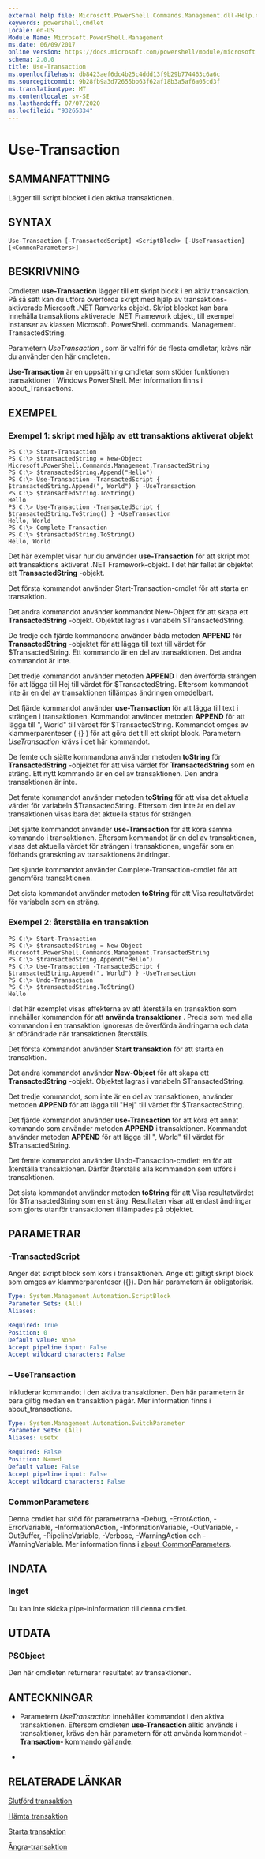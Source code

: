 ```yaml
---
external help file: Microsoft.PowerShell.Commands.Management.dll-Help.xml
keywords: powershell,cmdlet
Locale: en-US
Module Name: Microsoft.PowerShell.Management
ms.date: 06/09/2017
online version: https://docs.microsoft.com/powershell/module/microsoft.powershell.management/use-transaction?view=powershell-5.1&WT.mc_id=ps-gethelp
schema: 2.0.0
title: Use-Transaction
ms.openlocfilehash: db8423aef6dc4b25c4ddd13f9b29b774463c6a6c
ms.sourcegitcommit: 9b28fb9a3d72655bb63f62af18b3a5af6a05cd3f
ms.translationtype: MT
ms.contentlocale: sv-SE
ms.lasthandoff: 07/07/2020
ms.locfileid: "93265334"
---
```

# Use-Transaction

## SAMMANFATTNING
Lägger till skript blocket i den aktiva transaktionen.

## SYNTAX

```
Use-Transaction [-TransactedScript] <ScriptBlock> [-UseTransaction] [<CommonParameters>]
```

## BESKRIVNING
Cmdleten **use-Transaction** lägger till ett skript block i en aktiv transaktion.
På så sätt kan du utföra överförda skript med hjälp av transaktions-aktiverade Microsoft .NET Ramverks objekt.
Skript blocket kan bara innehålla transaktions aktiverade .NET Framework objekt, till exempel instanser av klassen Microsoft. PowerShell. commands. Management. TransactedString.

Parametern *UseTransaction* , som är valfri för de flesta cmdletar, krävs när du använder den här cmdleten.

**Use-Transaction** är en uppsättning cmdletar som stöder funktionen transaktioner i Windows PowerShell.
Mer information finns i about_Transactions.

## EXEMPEL

### Exempel 1: skript med hjälp av ett transaktions aktiverat objekt

```
PS C:\> Start-Transaction
PS C:\> $transactedString = New-Object Microsoft.PowerShell.Commands.Management.TransactedString
PS C:\> $transactedString.Append("Hello")
PS C:\> Use-Transaction -TransactedScript { $transactedString.Append(", World") } -UseTransaction
PS C:\> $transactedString.ToString()
Hello
PS C:\> Use-Transaction -TransactedScript { $transactedString.ToString() } -UseTransaction
Hello, World
PS C:\> Complete-Transaction
PS C:\> $transactedString.ToString()
Hello, World
```

Det här exemplet visar hur du använder **use-Transaction** för att skript mot ett transaktions aktiverat .NET Framework-objekt.
I det här fallet är objektet ett **TransactedString** -objekt.

Det första kommandot använder Start-Transaction-cmdlet för att starta en transaktion.

Det andra kommandot använder kommandot New-Object för att skapa ett **TransactedString** -objekt.
Objektet lagras i variabeln $TransactedString.

De tredje och fjärde kommandona använder båda metoden **APPEND** för **TransactedString** -objektet för att lägga till text till värdet för $TransactedString.
Ett kommando är en del av transaktionen.
Det andra kommandot är inte.

Det tredje kommandot använder metoden **APPEND** i den överförda strängen för att lägga till Hej till värdet för $TransactedString.
Eftersom kommandot inte är en del av transaktionen tillämpas ändringen omedelbart.

Det fjärde kommandot använder **use-Transaction** för att lägga till text i strängen i transaktionen.
Kommandot använder metoden **APPEND** för att lägga till ", World" till värdet för $TransactedString.
Kommandot omges av klammerparenteser ( {} ) för att göra det till ett skript block.
Parametern *UseTransaction* krävs i det här kommandot.

De femte och sjätte kommandona använder metoden **toString** för **TransactedString** -objektet för att visa värdet för **TransactedString** som en sträng.
Ett nytt kommando är en del av transaktionen.
Den andra transaktionen är inte.

Det femte kommandot använder metoden **toString** för att visa det aktuella värdet för variabeln $TransactedString.
Eftersom den inte är en del av transaktionen visas bara det aktuella status för strängen.

Det sjätte kommandot använder **use-Transaction** för att köra samma kommando i transaktionen.
Eftersom kommandot är en del av transaktionen, visas det aktuella värdet för strängen i transaktionen, ungefär som en förhands granskning av transaktionens ändringar.

Det sjunde kommandot använder Complete-Transaction-cmdlet för att genomföra transaktionen.

Det sista kommandot använder metoden **toString** för att Visa resultatvärdet för variabeln som en sträng.

### Exempel 2: återställa en transaktion

```
PS C:\> Start-Transaction
PS C:\> $transactedString = New-Object Microsoft.PowerShell.Commands.Management.TransactedString
PS C:\> $transactedString.Append("Hello")
PS C:\> Use-Transaction -TransactedScript { $transactedString.Append(", World") } -UseTransaction
PS C:\> Undo-Transaction
PS C:\> $transactedString.ToString()
Hello
```

I det här exemplet visas effekterna av att återställa en transaktion som innehåller kommandon för att **använda transaktioner** .
Precis som med alla kommandon i en transaktion ignoreras de överförda ändringarna och data är oförändrade när transaktionen återställs.

Det första kommandot använder **Start transaktion** för att starta en transaktion.

Det andra kommandot använder **New-Object** för att skapa ett **TransactedString** -objekt.
Objektet lagras i variabeln $TransactedString.

Det tredje kommandot, som inte är en del av transaktionen, använder metoden **APPEND** för att lägga till "Hej" till värdet för $TransactedString.

Det fjärde kommandot använder **use-Transaction** för att köra ett annat kommando som använder metoden **APPEND** i transaktionen.
Kommandot använder metoden **APPEND** för att lägga till ", World" till värdet för $TransactedString.

Det femte kommandot använder Undo-Transaction-cmdlet: en för att återställa transaktionen.
Därför återställs alla kommandon som utförs i transaktionen.

Det sista kommandot använder metoden **toString** för att Visa resultatvärdet för $TransactedString som en sträng.
Resultaten visar att endast ändringar som gjorts utanför transaktionen tillämpades på objektet.

## PARAMETRAR

### -TransactedScript
Anger det skript block som körs i transaktionen.
Ange ett giltigt skript block som omges av klammerparenteser ({}).
Den här parametern är obligatorisk.

```yaml
Type: System.Management.Automation.ScriptBlock
Parameter Sets: (All)
Aliases:

Required: True
Position: 0
Default value: None
Accept pipeline input: False
Accept wildcard characters: False
```

### – UseTransaction
Inkluderar kommandot i den aktiva transaktionen.
Den här parametern är bara giltig medan en transaktion pågår.
Mer information finns i about_transactions.

```yaml
Type: System.Management.Automation.SwitchParameter
Parameter Sets: (All)
Aliases: usetx

Required: False
Position: Named
Default value: False
Accept pipeline input: False
Accept wildcard characters: False
```

### CommonParameters
Denna cmdlet har stöd för parametrarna -Debug, -ErrorAction, -ErrorVariable, -InformationAction, -InformationVariable, -OutVariable, -OutBuffer, -PipelineVariable, -Verbose, -WarningAction och -WarningVariable. Mer information finns i [about_CommonParameters](https://go.microsoft.com/fwlink/?LinkID=113216).

## INDATA

### Inget
Du kan inte skicka pipe-ininformation till denna cmdlet.

## UTDATA

### PSObject
Den här cmdleten returnerar resultatet av transaktionen.

## ANTECKNINGAR

* Parametern *UseTransaction* innehåller kommandot i den aktiva transaktionen. Eftersom cmdleten **use-Transaction** alltid används i transaktioner, krävs den här parametern för att använda kommandot **-Transaction-** kommando gällande.

*

## RELATERADE LÄNKAR

[Slutförd transaktion](Complete-Transaction.md)

[Hämta transaktion](Get-Transaction.md)

[Starta transaktion](Start-Transaction.md)

[Ångra-transaktion](Undo-Transaction.md)
